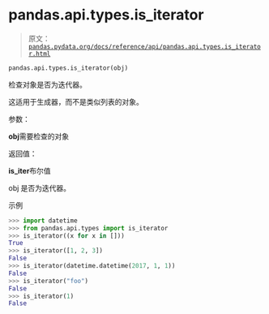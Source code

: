 # pandas.api.types.is_iterator

> 原文：[`pandas.pydata.org/docs/reference/api/pandas.api.types.is_iterator.html`](https://pandas.pydata.org/docs/reference/api/pandas.api.types.is_iterator.html)

```py
pandas.api.types.is_iterator(obj)
```

检查对象是否为迭代器。

这适用于生成器，而不是类似列表的对象。

参数：

**obj**需要检查的对象

返回值：

**is_iter**布尔值

obj 是否为迭代器。

示例

```py
>>> import datetime
>>> from pandas.api.types import is_iterator
>>> is_iterator((x for x in []))
True
>>> is_iterator([1, 2, 3])
False
>>> is_iterator(datetime.datetime(2017, 1, 1))
False
>>> is_iterator("foo")
False
>>> is_iterator(1)
False 
```
